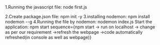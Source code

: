 1.Running the javascript file:   node first.js 

2.Create package.json file:      npm init -y
3.installing nodemon:            npm install nodemon --g
4.Running the file by nodemon:   nodemon index.js
Start the application:           npm start
sequence={npm start  -> run on localhost  ->  change as per our requirement ->refresh the webpage  ->code automatically refreshed(in console as well as webpage)}
